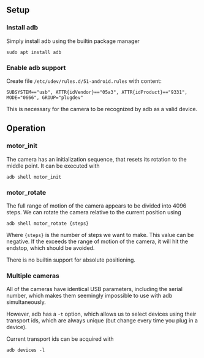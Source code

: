## Setup
### Install adb

Simply install adb using the builtin package manager

```
sudo apt install adb
```
### Enable adb support

Create file `/etc/udev/rules.d/51-android.rules` with content:

```
SUBSYSTEM=="usb", ATTR{idVendor}=="05a3", ATTR{idProduct}=="9331", MODE="0666", GROUP="plugdev"
```

This is necessary for the camera to be recognized by adb as a valid device.

## Operation
### motor_init

The camera has an initialization sequence, that resets its rotation to the middle point. It can be executed with

```
adb shell motor_init
```

### motor_rotate

The full range of motion of the camera appears to be divided into 4096 steps. We can rotate the camera relative to the current position using 

```
adb shell motor_rotate {steps}
```

Where `{steps}` is the number of steps we want to make. This value can be negative. If the exceeds the range of motion of the camera, it will hit the endstop, which should be avoided.

There is no builtin support for absolute positioning.

### Multiple cameras

All of the cameras have identical USB parameters, including the serial number, which makes them seemingly impossible to use with adb simultaneously.

However, adb has a `-t` option, which allows us to select devices using their transport ids, which are always unique (but change every time you plug in a device).

Current transport ids can be acquired with

```
adb devices -l
```
